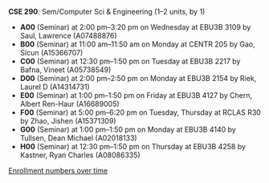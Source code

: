 **CSE 290**: Sem/Computer Sci & Engineering (1–2 units, by 1)

- **A00** (Seminar) at 2:00 pm–3:20 pm on Wednesday at EBU3B 3109 by Saul, Lawrence (A07488876)
- **B00** (Seminar) at 11:00 am–11:50 am on Monday at CENTR 205 by Gao, Sicun (A15366707)
- **C00** (Seminar) at 12:30 pm–1:50 pm on Tuesday at EBU3B 2217 by Bafna, Vineet (A05738549)
- **D00** (Seminar) at 2:00 pm–2:50 pm on Monday at EBU3B 2154 by Riek, Laurel D (A14314731)
- **E00** (Seminar) at 1:00 pm–1:50 pm on Friday at EBU3B 4127 by Chern, Albert Ren-Haur (A16689005)
- **F00** (Seminar) at 5:00 pm–6:20 pm on Tuesday, Thursday at RCLAS R30 by Zhao, Jishen (A15371309)
- **G00** (Seminar) at 1:00 pm–1:50 pm on Monday at EBU3B 4140 by Tullsen, Dean Michael (A02018133)
- **H00** (Seminar) at 12:30 pm–1:50 pm on Thursday at EBU3B 4258 by Kastner, Ryan Charles (A08086335)

[Enrollment numbers over time](./CSE290.tsv)
